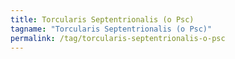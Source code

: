 ```yaml
---
title: Torcularis Septentrionalis (ο Psc)
tagname: "Torcularis Septentrionalis (ο Psc)"
permalink: /tag/torcularis-septentrionalis-ο-psc
---
```

